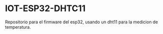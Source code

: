 # IOT-ESP32-DHTC11
Repositorio para el firmware del esp32, usando un dht11 para la medicion de temperatura.